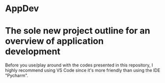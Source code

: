# AppDev

# The sole new project outline for an overview of application development

Before you use/play around with the codes presented in this repository, I highly recommend using VS Code since it's more friendly than using the IDE "Pycharm".
